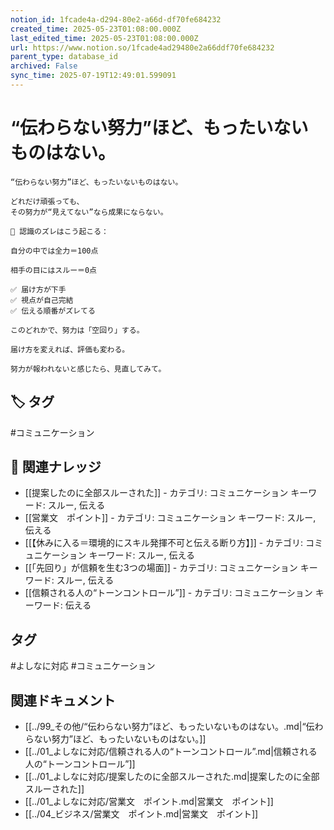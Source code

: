 ```yaml
---
notion_id: 1fcade4a-d294-80e2-a66d-df70fe684232
created_time: 2025-05-23T01:08:00.000Z
last_edited_time: 2025-05-23T01:08:00.000Z
url: https://www.notion.so/1fcade4ad29480e2a66ddf70fe684232
parent_type: database_id
archived: False
sync_time: 2025-07-19T12:49:01.599091
---
```


# “伝わらない努力”ほど、もったいないものはない。

```plain text
“伝わらない努力”ほど、もったいないものはない。

どれだけ頑張っても、
その努力が“見えてない”なら成果にならない。

🔄 認識のズレはこう起こる：

自分の中では全力＝100点

相手の目にはスルー＝0点

✅ 届け方が下手
✅ 視点が自己完結
✅ 伝える順番がズレてる

このどれかで、努力は「空回り」する。

届け方を変えれば、評価も変わる。

努力が報われないと感じたら、見直してみて。
```

## 🏷️ タグ
#コミュニケーション

## 🔗 関連ナレッジ
- [[提案したのに全部スルーされた]] - カテゴリ: コミュニケーション キーワード: スルー, 伝える
- [[営業文　ポイント]] - カテゴリ: コミュニケーション キーワード: スルー, 伝える
- [[【休みに入る＝環境的にスキル発揮不可と伝える断り方】]] - カテゴリ: コミュニケーション キーワード: スルー, 伝える
- [[「先回り」が信頼を生む3つの場面]] - カテゴリ: コミュニケーション キーワード: スルー, 伝える
- [[信頼される人の“トーンコントロール”]] - カテゴリ: コミュニケーション キーワード: 伝える


## タグ

#よしなに対応 #コミュニケーション 

## 関連ドキュメント

- [[../99_その他/“伝わらない努力”ほど、もったいないものはない。.md|“伝わらない努力”ほど、もったいないものはない。]]
- [[../01_よしなに対応/信頼される人の“トーンコントロール”.md|信頼される人の“トーンコントロール”]]
- [[../01_よしなに対応/提案したのに全部スルーされた.md|提案したのに全部スルーされた]]
- [[../01_よしなに対応/営業文　ポイント.md|営業文　ポイント]]
- [[../04_ビジネス/営業文　ポイント.md|営業文　ポイント]]
